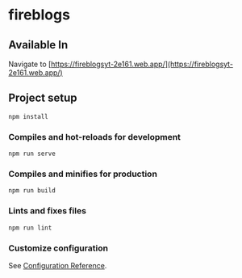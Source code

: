 # fireblogs

## Available In
Navigate to [https://fireblogsyt-2e161.web.app/](https://fireblogsyt-2e161.web.app/)<br />

## Project setup
```
npm install
```

### Compiles and hot-reloads for development
```
npm run serve
```

### Compiles and minifies for production
```
npm run build
```

### Lints and fixes files
```
npm run lint
```

### Customize configuration
See [Configuration Reference](https://cli.vuejs.org/config/).
